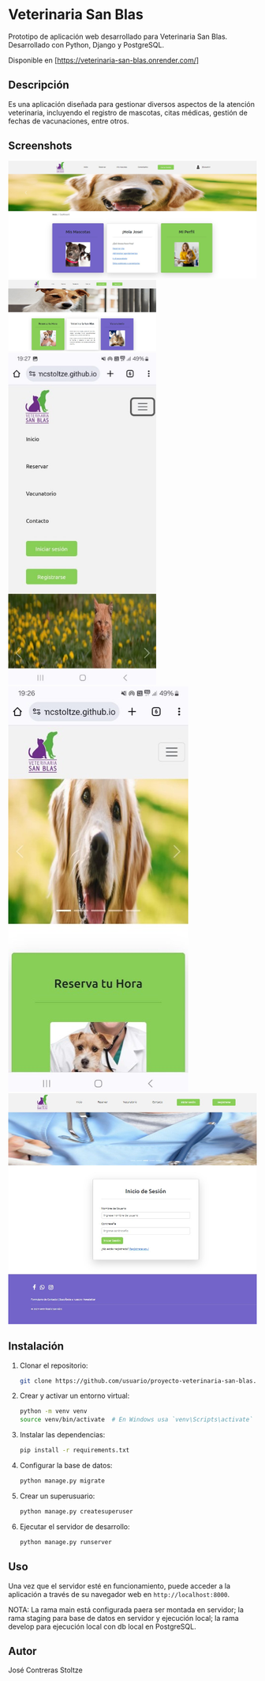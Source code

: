 # Veterinaria San Blas

Prototipo de aplicación web desarrollado para Veterinaria San Blas. Desarrollado con Python, Django y PostgreSQL.

Disponible en [https://veterinaria-san-blas.onrender.com/]

## Descripción

Es una aplicación diseñada para gestionar diversos aspectos de la atención veterinaria, incluyendo el registro de mascotas, citas médicas, gestión de fechas de vacunaciones, entre otros.

## Screenshots

![Captura de pantalla 1](screenshots/captura_1.jpg)
<img src="screenshots/captura_2.jpg" alt="Captura de pantalla 2" width="300"/>
<img src="screenshots/captura_3.jpg" alt="Captura de pantalla 3" width="300"/>
![Captura de pantalla 4](screenshots/captura_4.jpg)
![Captura de pantalla 5](screenshots/captura_5.jpg)

## Instalación

1. Clonar el repositorio:

    ```sh
    git clone https://github.com/usuario/proyecto-veterinaria-san-blas.git
    ```

2. Crear y activar un entorno virtual:

    ```sh
    python -m venv venv
    source venv/bin/activate  # En Windows usa `venv\Scripts\activate`
    ```

3. Instalar las dependencias:

    ```sh
    pip install -r requirements.txt
    ```

4. Configurar la base de datos:

    ```sh
    python manage.py migrate
    ```

5. Crear un superusuario:

    ```sh
    python manage.py createsuperuser
    ```

6. Ejecutar el servidor de desarrollo:

    ```sh
    python manage.py runserver
    ```

## Uso

Una vez que el servidor esté en funcionamiento, puede acceder a la aplicación a través de su navegador web en `http://localhost:8000`.

NOTA: La rama main está configurada paera ser montada en servidor; la rama staging para base de datos en servidor y ejecución local; la rama develop para ejecución local con db local en PostgreSQL.

## Autor

José Contreras Stoltze
